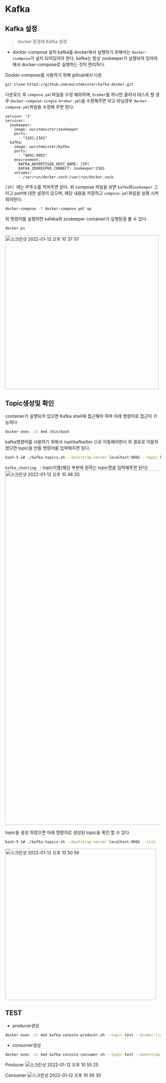 # Kafka
## Kafka 설정
> docker 환경에 Kafka 설정  

* docker-compose 설치
kafka를 docker에서 실행하기 위해서는 `docker-ccompose`가 설치 되어있어야 한다.
 kafka는 항상 zookeeper가 실행되어 있어야해서 docker-compose로 실행하는 것이 편리하다.

Docker-compose를 사용하기 위해 github에서 다운
```bash
git clone https://github.com/wurstmeister/kafka-docker.git
```
다운로드 후 `compose.yml`파일을 수정 해야하며,  `broker`를 하나만 올려서 테스트 할 경우 `docker-compose-single-broker.yml`을 수정해주면 되고 아닐경우 `docker-compose.yml`파일을 수정해 주면 된다.
```
version: '2'
services:
  zookeeper:
    image: wurstmeister/zookeeper
    ports:
      - "2181:2181"
  kafka:
    image: wurstmeister/kafka
    ports:
      - "9092:9092"
    environment:
      KAFKA_ADVERTISED_HOST_NAME: [IP]
      KAFKA_ZOOKEEPER_CONNECT: zookeeper:2181
    volumes:
      - /var/run/docker.sock:/var/run/docker.sock
```
`[IP] `에는 IP주소를 적어주면 된다.
위 compose 파일을 보면 `kafka`와`zookeeper` 그리고 port에 대한 설정이 있으며, 해당 내용을 저장하고 `compose.yml`파일을 실행 시켜줘야한다.
```bash
docker-compose -f docker-compose.yml up
```

위 명령어를 실행하면 kafaka와 zookeeper container가 실행된걸 볼 수 있다.
```bash
docker ps
```
<img width="497" alt="스크린샷 2022-01-12 오후 10 37 07" src="https://user-images.githubusercontent.com/58923731/149150914-9e38e433-c47a-4f9f-8c2c-62cace5370d8.png">

## Topic생성및 확인
container가 실행되어 있으면 Kafka shell에 접근해야 하며 아래 명령어로 접근이 가능하다
```bash
docker exec -it 4ed /bin/bash
```

kafka명령어를 사용하기 위해서 /opt/kafka/bin 으로 이동해야한다
위 경로로 이동하였으면 topic을 만들 명령어를 입력해주면 된다.
```bash
bash-5.1# ./kafka-topics.sh --bootstrap-server localhost:9092 --topic kafka_chatting --create
```
`kafka_chatting ` -  topic이름(해당 부분에 원하는 topic명을 입력해주면 된다)
<img width="1143" alt="스크린샷 2022-01-12 오후 10 48 33" src="https://user-images.githubusercontent.com/58923731/149152439-f7638c97-f2ce-4e55-9fa0-05e4b24efb98.png">

topic을 생성 하였으면 아래 명령어로 생성된 topic을 확인 할 수 있다.
```bash
bash-5.1# ./kafka-topics.sh --bootstrap-server localhost:9092 --list
```
<img width="488" alt="스크린샷 2022-01-12 오후 10 50 56" src="https://user-images.githubusercontent.com/58923731/149152796-39168786-b974-4345-8c10-a4e9940d3c33.png">

## TEST
* producer생성
```bash
docker exec -it 4ed kafka-console-producer.sh --topic test --broker-list localhost:9092
```
* consumer생성
```bash
docker exec -it 4ed kafka-console-consumer.sh --topic test --bootstrap-server localhost:9092
```

Producer
![스크린샷 2022-01-12 오후 10 55 25](https://user-images.githubusercontent.com/58923731/149153667-21ef2d39-f198-422e-8f4e-d2da71721427.png)

Consumer
![스크린샷 2022-01-12 오후 10 56 30](https://user-images.githubusercontent.com/58923731/149153769-8703be32-003d-4fc0-8529-394bbca249dd.png)

